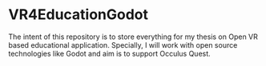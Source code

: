 # VR4EducationGodot
The intent of this repository is to store everything for my thesis on Open VR based educational application. Specially, I will work with open source technologies like Godot and aim is to support Occulus Quest. 
